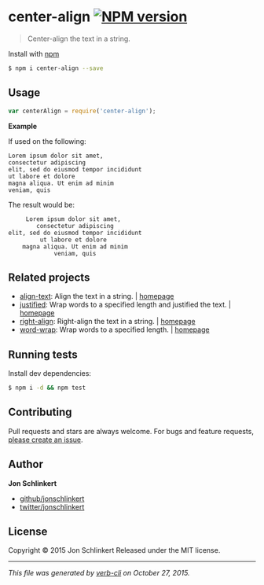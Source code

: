 # center-align [![NPM version](https://badge.fury.io/js/center-align.svg)](http://badge.fury.io/js/center-align)

> Center-align the text in a string.

Install with [npm](https://www.npmjs.com/)

```sh
$ npm i center-align --save
```


























<extoc></extoc>

## Usage

```js
var centerAlign = require('center-align');
```

**Example**

If used on the following:

```
Lorem ipsum dolor sit amet,
consectetur adipiscing
elit, sed do eiusmod tempor incididunt
ut labore et dolore
magna aliqua. Ut enim ad minim
veniam, quis
```

The result would be:

```
     Lorem ipsum dolor sit amet,
        consectetur adipiscing
elit, sed do eiusmod tempor incididunt
         ut labore et dolore
    magna aliqua. Ut enim ad minim
             veniam, quis
```

## Related projects

* [align-text](https://www.npmjs.com/package/align-text): Align the text in a string. | [homepage](https://github.com/jonschlinkert/align-text)
* [justified](https://www.npmjs.com/package/justified): Wrap words to a specified length and justified the text. | [homepage](https://github.com/jonschlinkert/justified)
* [right-align](https://www.npmjs.com/package/right-align): Right-align the text in a string. | [homepage](https://github.com/jonschlinkert/right-align)
* [word-wrap](https://www.npmjs.com/package/word-wrap): Wrap words to a specified length. | [homepage](https://github.com/jonschlinkert/word-wrap)

## Running tests

Install dev dependencies:

```sh
$ npm i -d && npm test
```

## Contributing

Pull requests and stars are always welcome. For bugs and feature requests, [please create an issue](https://github.com/jonschlinkert/center-align/issues/new).

## Author

**Jon Schlinkert**

+ [github/jonschlinkert](https://github.com/jonschlinkert)
+ [twitter/jonschlinkert](http://twitter.com/jonschlinkert)

## License

Copyright © 2015 Jon Schlinkert
Released under the MIT license.

***

_This file was generated by [verb-cli](https://github.com/assemble/verb-cli) on October 27, 2015._